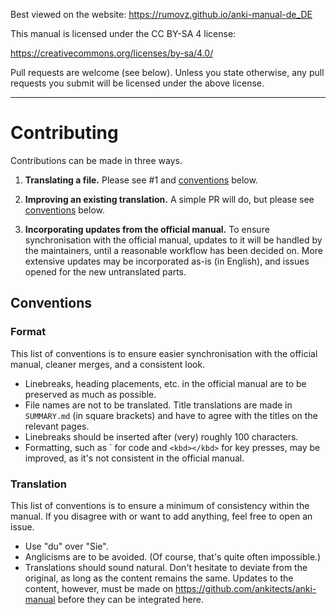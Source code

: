 Best viewed on the website: <https://rumovz.github.io/anki-manual-de_DE>

This manual is licensed under the CC BY-SA 4 license:

<https://creativecommons.org/licenses/by-sa/4.0/>

Pull requests are welcome (see below). Unless you state otherwise, any pull requests you
submit will be licensed under the above license.

<hr>

# Contributing

Contributions can be made in three ways.

1. **Translating a file.**
    Please see #1 and [conventions](#conventions) below.

2. **Improving an existing translation.**
    A simple PR will do, but please see [conventions](#conventions) below.

3. **Incorporating updates from the official manual.**
    To ensure synchronisation with the official manual, updates to it will be handled
    by the maintainers, until a reasonable workflow has been decided on.
    More extensive updates may be incorporated as-is (in English), and issues opened
    for the new untranslated parts.

## Conventions

### Format

This list of conventions is to ensure easier synchronisation with the official manual,
cleaner merges, and a consistent look.

- Linebreaks, heading placements, etc. in the official manual are to be preserved
  as much as possible.
- File names are not to be translated. Title translations are made in `SUMMARY.md`
  (in square brackets) and have to agree with the titles on the relevant pages.
- Linebreaks should be inserted after (very) roughly 100 characters.
- Formatting, such as \` for code and `<kbd></kbd>` for key presses, may be
  improved, as it's not consistent in the official manual.

### Translation

This list of conventions is to ensure a minimum of consistency within the manual.
If you disagree with or want to add anything, feel free to open an issue.

- Use "du" over "Sie".
- Anglicisms are to be avoided. (Of course, that's quite often impossible.)
- Translations should sound natural. Don't hesitate to deviate from the original,
  as long as the content remains the same. Updates to the content, however, must be
  made on <https://github.com/ankitects/anki-manual> before they can be integrated
  here.
